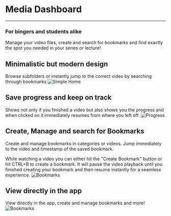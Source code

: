# Media Dashboard
<hr>

### For bingers and students alike
Manage your video files, create and search for bookmarks and find exactly the 
spot you needed in your series or lecture!

## Minimalistic but modern design
Browse subfolders or instantly jump to the correct video by searching through bookmarks
![Simple Home](https://cdn.argonaut.pw/file/d6b6b014-561e-441a-8960-58734fcf472c.png)

## Save progress and keep on track
Shows not only if you finished a video but also shows you the progress and when clicked on it 
immediately resumes from where you left off. 
![Progress](https://cdn.argonaut.pw/file/facbbce8-2d70-4331-8e3d-b94543f5feef.png)

## Create, Manage and search for Bookmarks
Create and manage bookmarks in categories or videos. Jump immediately to the video and timestamp 
of the saved bookmark. 

While watching a video you can either hit the "Create Bookmark" button or hit CTRL+B to create 
a bookmark. It will pause the video playback until you finished creating your bookmark and then resume
instantly for a seamless experience. 
![Bookmarks](https://cdn.argonaut.pw/file/6373a46b-f8d5-455e-bf6c-928dad4e5e40.png)

## View directly in the app
View directly in the app, create and manage bookmarks and more!
![Bookmarks](https://cdn.argonaut.pw/file/b929ba1c-3d86-4dda-a655-2687d6c1f580.png)
